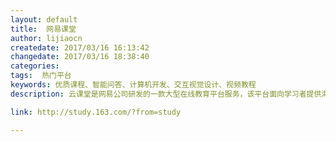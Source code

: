 ```yaml
---
layout: default
title:  网易课堂
author: lijiaocn
createdate: 2017/03/16 16:13:42
changedate: 2017/03/16 18:38:40
categories:
tags:  热门平台
keywords: 优质课程、智能问答、计算机开发、交互视觉设计、视频教程
description: 云课堂是网易公司研发的一款大型在线教育平台服务，该平台面向学习者提供海量免费、优质课程，创新的个性化学习体验，自由开放的交流互动环境。继网易公开课后，云课堂是网易公司在教育领域的又一重量级产品。 

link: http://study.163.com/?from=study

---
```

